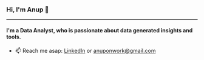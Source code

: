 
### Hi, I'm Anup 👋
---

#### I'm a Data Analyst, who is passionate about data generated insights and tools.

- 📫 Reach me asap: <a href="https://www.linkedin.com/in/anup-meshram/">LinkedIn</a> or anuponwork@gmail.com



